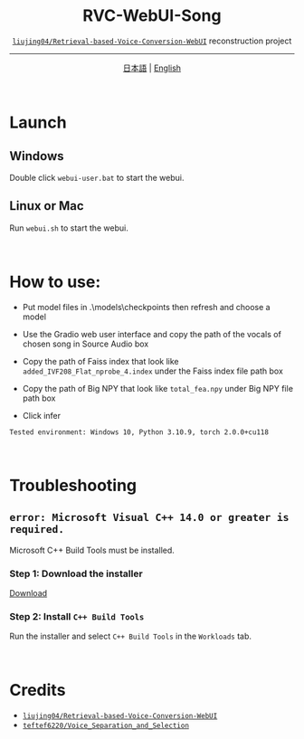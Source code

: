 <h1 align="center">RVC-WebUI-Song</h1>
<div align="center">
<p>

[`liujing04/Retrieval-based-Voice-Conversion-WebUI`](https://github.com/liujing04/Retrieval-based-Voice-Conversion-WebUI) reconstruction project

</p>
</div>

---

<div align="center">
<p>

[日本語](README-ja.md) | [English](README.md)

</p>
</div>

<br >

# Launch

## Windows
Double click `webui-user.bat` to start the webui.

## Linux or Mac
Run `webui.sh` to start the webui.

<br >

# How to use:

- Put model files in .\models\checkpoints then refresh and choose a model

- Use the Gradio web user interface and copy the path of the vocals of chosen song in Source Audio box

- Copy the path of Faiss index that look like ```added_IVF208_Flat_nprobe_4.index``` under the Faiss index file path box

- Copy the path of Big NPY that look like ```total_fea.npy``` under Big NPY file path box

- Click infer

```
Tested environment: Windows 10, Python 3.10.9, torch 2.0.0+cu118
```

<br >

# Troubleshooting

## `error: Microsoft Visual C++ 14.0 or greater is required.`

Microsoft C++ Build Tools must be installed.

### Step 1: Download the installer
[Download](https://visualstudio.microsoft.com/ja/thank-you-downloading-visual-studio/?sku=BuildTools&rel=16)

### Step 2: Install `C++ Build Tools`
Run the installer and select `C++ Build Tools` in the `Workloads` tab.

<br >

# Credits
- [`liujing04/Retrieval-based-Voice-Conversion-WebUI`](https://github.com/liujing04/Retrieval-based-Voice-Conversion-WebUI)
- [`teftef6220/Voice_Separation_and_Selection`](https://github.com/teftef6220/Voice_Separation_and_Selection)

